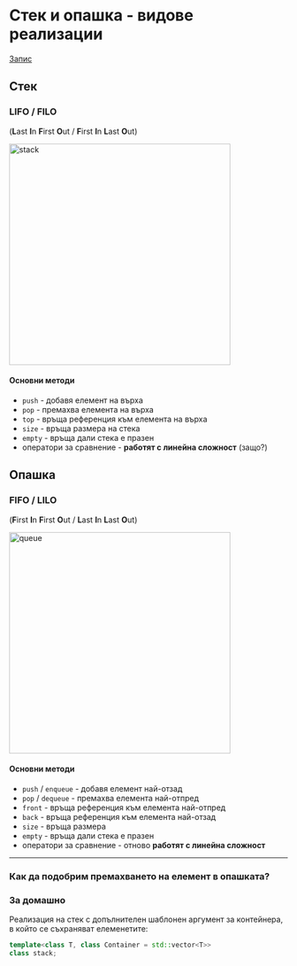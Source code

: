 # Стек и опашка - видове реализации

[Запис](https://drive.google.com/file/d/1dxhPQ_lq5wzkrdKDxnfk1MlRDdIQ2nHx/view?usp=sharing)

## Стек
### LIFO / FILO 
(**L**ast **I**n **F**irst **O**ut / **F**irst **I**n **L**ast **O**ut)

<img src="https://www.tutorialspoint.com/data_structures_algorithms/images/stack_representation.jpg" alt="stack" width="400"/>

#### Основни методи
- `push` - добавя елемент на върха
- `pop` - премахва елемента на върха
- `top` - връща референция към елемента на върха
- `size` - връща размера на стека
- `empty` - връща дали стека е празен
- оператори за сравнение - **работят с линейна сложност** (защо?)


## Опашка
### FIFO / LILO
(**F**irst **I**n **F**irst **O**ut / **L**ast **I**n **L**ast **O**ut)

<img src="https://upload.wikimedia.org/wikipedia/commons/thumb/5/52/Data_Queue.svg/1200px-Data_Queue.svg.png" alt="queue" width="400"/>

#### Основни методи
- `push` / `enqueue` - добавя елемент най-отзад
- `pop` / `dequeue` - премахва елемента най-отпред
- `front` - връща референция към елемента най-отпред
- `back` - връща референция към елемента най-отзад
- `size` - връща размера 
- `empty` - връща дали стека е празен
- оператори за сравнение - отново **работят с линейна сложност**

---

### Как да подобрим премахването на елемент в опашката?

### За домашно 
Реализация на стек с допълнителен шаблонен аргумент за контейнера, в който се съхраняват елеменетите:

```c++
template<class T, class Container = std::vector<T>>
class stack;
```

